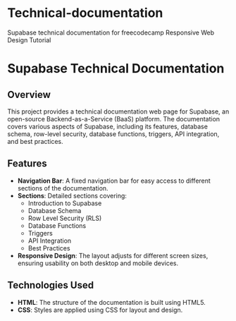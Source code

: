 # Technical-documentation
Supabase technical documentation for freecodecamp Responsive Web Design Tutorial

# Supabase Technical Documentation

## Overview
This project provides a technical documentation web page for Supabase, an open-source Backend-as-a-Service (BaaS) platform. The documentation covers various aspects of Supabase, including its features, database schema, row-level security, database functions, triggers, API integration, and best practices.

## Features
- **Navigation Bar**: A fixed navigation bar for easy access to different sections of the documentation.
- **Sections**: Detailed sections covering:
  - Introduction to Supabase
  - Database Schema
  - Row Level Security (RLS)
  - Database Functions
  - Triggers
  - API Integration
  - Best Practices
- **Responsive Design**: The layout adjusts for different screen sizes, ensuring usability on both desktop and mobile devices.

## Technologies Used
- **HTML**: The structure of the documentation is built using HTML5.
- **CSS**: Styles are applied using CSS for layout and design.

